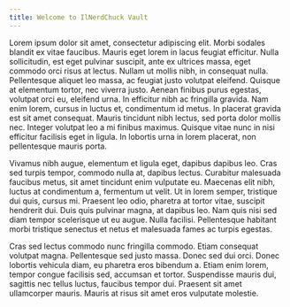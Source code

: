 ```yaml
---
title: Welcome to IlNerdChuck Vault
---
```


 Lorem ipsum dolor sit amet, consectetur adipiscing elit. Morbi sodales blandit ex vitae faucibus. Mauris eget lorem in lacus feugiat efficitur. Nulla sollicitudin, est eget pulvinar suscipit, ante ex ultrices massa, eget commodo orci risus at lectus. Nullam ut mollis nibh, in consequat nulla. Pellentesque aliquet leo massa, ac feugiat justo volutpat eleifend. Quisque at elementum tortor, nec viverra justo. Aenean finibus purus egestas, volutpat orci eu, eleifend urna. In efficitur nibh ac fringilla gravida. Nam enim lorem, cursus in luctus et, condimentum id metus. In placerat gravida est sit amet consequat. Mauris tincidunt nibh lectus, sed porta dolor mollis nec. Integer volutpat leo a mi finibus maximus. Quisque vitae nunc in nisi efficitur facilisis eget in ligula. In lobortis urna in lorem placerat, non pellentesque mauris porta.

Vivamus nibh augue, elementum et ligula eget, dapibus dapibus leo. Cras sed turpis tempor, commodo nulla at, dapibus lectus. Curabitur malesuada faucibus metus, sit amet tincidunt enim vulputate eu. Maecenas elit nibh, luctus at condimentum a, fermentum ut velit. Ut in lorem semper, tristique dui quis, cursus mi. Praesent leo odio, pharetra at tortor vitae, suscipit hendrerit dui. Duis quis pulvinar magna, at dapibus leo. Nam quis nisi sed diam tempor scelerisque ut eu augue. Nulla facilisi. Pellentesque habitant morbi tristique senectus et netus et malesuada fames ac turpis egestas.

Cras sed lectus commodo nunc fringilla commodo. Etiam consequat volutpat magna. Pellentesque sed justo massa. Donec sed dui orci. Donec lobortis vehicula diam, eu pharetra eros bibendum a. Etiam enim lorem, tempor congue facilisis sed, accumsan et tortor. Suspendisse mauris dui, sagittis nec tellus luctus, faucibus tempor dui. Praesent sit amet ullamcorper mauris. Mauris at risus sit amet eros vulputate molestie. 
